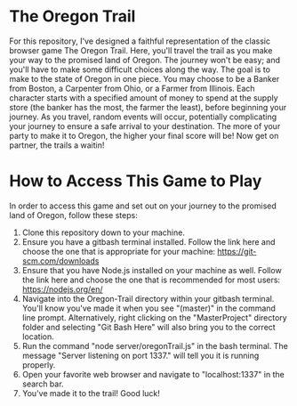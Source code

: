 # The Oregon Trail
For this repository, I've designed a faithful representation of the classic browser game The Oregon Trail. Here, you'll travel the trail as you make your way to the promised land of Oregon. The journey won't be easy; and you'll have to make some difficult choices along the way. The goal is to make to the state of Oregon in one piece. You may choose to be a Banker from Boston, a Carpenter from Ohio, or a Farmer from Illinois. Each character starts with a specified amount of money to spend at the supply store (the banker has the most, the farmer the least), before beginning your journey. As you travel, random events will occur, potentially complicating your journey to ensure a safe arrival to your destination. The more of your party to make it to Oregon, the higher your final score will be! Now get on partner, the trails a waitin!

# How to Access This Game to Play
In order to access this game and set out on your journey to the promised land of Oregon, follow these steps:
1. Clone this repository down to your machine.
2. Ensure you have a gitbash terminal installed. Follow the link here and choose the one that is appropriate for your machine: https://git-scm.com/downloads
3. Ensure that you have Node.js installed on your machine as well. Follow the link here and choose the one that is recommended for most users: https://nodejs.org/en/
4. Navigate into the Oregon-Trail directory within your gitbash terminal. You'll know you've made it when you see "(master)" in the command line prompt. Alternatively, right clicking on the "MasterProject" directory folder and selecting "Git Bash Here" will also bring you to the correct location.
5. Run the command "node server/oregonTrail.js" in the bash terminal. The message "Server listening on port 1337." will tell you it is running properly.
6. Open your favorite web browser and navigate to "localhost:1337" in the search bar.
7. You've made it to the trail! Good luck!
